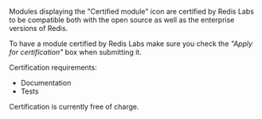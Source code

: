 Modules displaying the "Certified module" icon <span class="octicon octicon-verified module-certified" aria-hidden="true"></span> are certified by Redis Labs to be compatible both with the open source as well as the enterprise versions of Redis.

To have a module certified by Redis Labs make sure you check the _"Apply for certification"_ box when submitting it.

Certification requirements:

- Documentation
- Tests

Certification is currently free of charge.